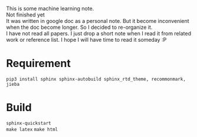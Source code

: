 This is some machine learning note.  
Not finished yet  
It was written in google doc as a personal note. But it become inconvenient when the doc become longer. So I decided to re-organize it.  
I have not read all papers. I just drop a short note when I read it from related work or reference list. I hope I will have time to read it someday :P  

# Requirement
`pip3 install sphinx sphinx-autobuild sphinx_rtd_theme, recommonmark, jieba`

# Build
`sphinx-quickstart`  
`make latex`
`make html`